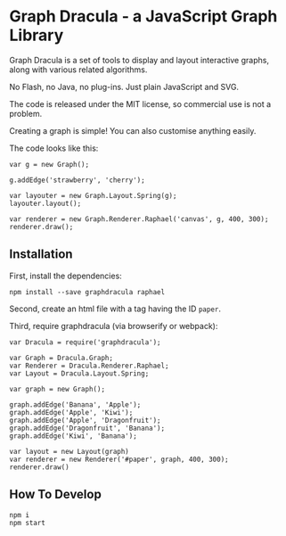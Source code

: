 # Graph Dracula - a JavaScript Graph Library

Graph Dracula is a set of tools to display and layout interactive graphs,
along with various related algorithms.

No Flash, no Java, no plug-ins. Just plain JavaScript and SVG.

The code is released under the MIT license, so commercial use is not a problem.

Creating a graph is simple! You can also customise anything easily.

The code looks like this:

    var g = new Graph();

    g.addEdge('strawberry', 'cherry');

    var layouter = new Graph.Layout.Spring(g);
    layouter.layout();

    var renderer = new Graph.Renderer.Raphael('canvas', g, 400, 300);
    renderer.draw();

## Installation

First, install the dependencies:

    npm install --save graphdracula raphael

Second, create an html file with a tag having the ID `paper`.

Third, require graphdracula (via browserify or webpack):

    var Dracula = require('graphdracula');

    var Graph = Dracula.Graph;
    var Renderer = Dracula.Renderer.Raphael;
    var Layout = Dracula.Layout.Spring;

    var graph = new Graph();

    graph.addEdge('Banana', 'Apple');
    graph.addEdge('Apple', 'Kiwi');
    graph.addEdge('Apple', 'Dragonfruit');
    graph.addEdge('Dragonfruit', 'Banana');
    graph.addEdge('Kiwi', 'Banana');

    var layout = new Layout(graph)
    var renderer = new Renderer('#paper', graph, 400, 300);
    renderer.draw()


## How To Develop

```
npm i
npm start
```
